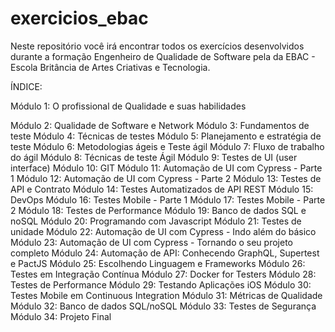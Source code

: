 # exercicios_ebac

Neste repositório você irá encontrar todos os exercícios desenvolvidos durante a formação Engenheiro de Qualidade de Software pela da EBAC - Escola Britância de Artes Criativas e Tecnologia.

ÍNDICE:

Módulo 1: O profissional de Qualidade e suas habilidades

Módulo 2: Qualidade de Software e Network
Módulo 3: Fundamentos de teste
Módulo 4: Técnicas de testes
Módulo 5: Planejamento e estratégia de teste
Módulo 6: Metodologias ágeis e Teste ágil
Módulo 7: Fluxo de trabalho do ágil
Módulo 8: Técnicas de teste Ágil
Módulo 9: Testes de UI (user interface)
Módulo 10: GIT
Módulo 11: Automação de UI com Cypress - Parte 1
Módulo 12: Automação de UI com Cypress - Parte 2
Módulo 13: Testes de API e Contrato
Módulo 14: Testes Automatizados de API REST
Módulo 15: DevOps
Módulo 16: Testes Mobile - Parte 1
Módulo 17: Testes Mobile - Parte 2
Módulo 18: Testes de Performance
Módulo 19: Banco de dados SQL e noSQL
Módulo 20: Programando com Javascript
Módulo 21: Testes de unidade
Módulo 22: Automação de UI com Cypress - Indo além do básico
Módulo 23: Automação de UI com Cypress - Tornando o seu projeto completo
Módulo 24: Automação de API: Conhecendo GraphQL, Supertest e PactJS
Módulo 25: Escolhendo Linguagem e Frameworks
Módulo 26: Testes em Integração Contínua
Módulo 27: Docker for Testers
Módulo 28: Testes de Performance
Módulo 29: Testando Aplicações iOS
Módulo 30: Testes Mobile em Continuous Integration
Módulo 31: Métricas de Qualidade
Módulo 32: Banco de dados SQL/noSQL
Módulo 33: Testes de Segurança
Módulo 34: Projeto Final
